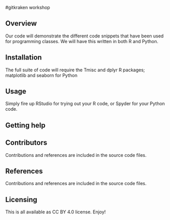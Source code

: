 #gitkraken workshop

## Overview
Our code will demonstrate the different code snippets that have been used for programming
classes. We will have this written in both R and Python. 

## Installation
The full suite of code will require the Tmisc and dplyr R packages; 
matplotlib and seaborn for Python

## Usage
Simply fire up RStudio for trying out your R code, or Spyder for your Python code.

## Getting help

## Contributors
Contributions and references are included in the source code files.

## References
Contributions and references are included in the source code files.

## Licensing
This is all available as CC BY 4.0 license. Enjoy!
